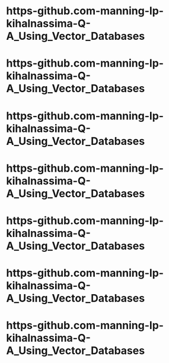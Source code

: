# https-github.com-manning-lp-kihalnassima-Q-A_Using_Vector_Databases
# https-github.com-manning-lp-kihalnassima-Q-A_Using_Vector_Databases
# https-github.com-manning-lp-kihalnassima-Q-A_Using_Vector_Databases
# https-github.com-manning-lp-kihalnassima-Q-A_Using_Vector_Databases
# https-github.com-manning-lp-kihalnassima-Q-A_Using_Vector_Databases
# https-github.com-manning-lp-kihalnassima-Q-A_Using_Vector_Databases
# https-github.com-manning-lp-kihalnassima-Q-A_Using_Vector_Databases
